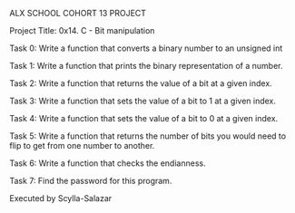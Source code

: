 ALX SCHOOL COHORT 13 PROJECT

Project Title: 0x14. C - Bit manipulation

Task 0: Write a function that converts a binary number to an unsigned int

Task 1: Write a function that prints the binary representation of a number.

Task 2: Write a function that returns the value of a bit at a given index.

Task 3: Write a function that sets the value of a bit to 1 at a given index.

Task 4: Write a function that sets the value of a bit to 0 at a given index.

Task 5: Write a function that returns the number of bits you would need to flip to get from one number to another.

Task 6: Write a function that checks the endianness.

Task 7: Find the password for this program.

Executed by Scylla-Salazar
